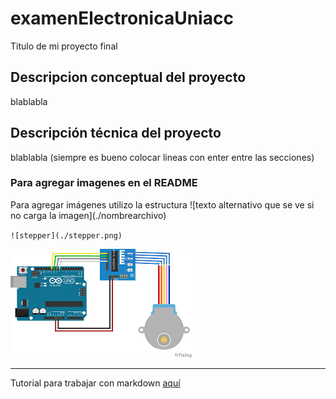 # examenElectronicaUniacc
Titulo de mi proyecto final

## Descripcion conceptual del proyecto

blablabla

## Descripción técnica del proyecto

blablabla (siempre es bueno colocar lineas con enter entre las secciones)

### Para agregar imagenes en el README

Para agregar imágenes utilizo la estructura \!\[texto alternativo que se ve si no carga la imagen](./nombrearchivo)

`![stepper](./stepper.png)`

![stepper](./stepper.png)

_______________

Tutorial para trabajar con markdown [aquí](https://markdown.es/sintaxis-markdown/)
